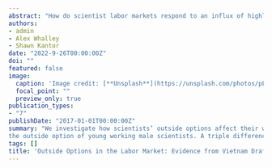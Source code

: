 ```yaml
---
abstract: "How do scientist labor markets respond to an influx of highly skilled workers? Newly trained scientists may compete with incumbent scientists in the labor market driving down their wages. At the same time incumbent scientists may receive knowledge spillovers from new scientists, making them more productive and increasing their earnings. In this paper we measure how the arrival of new scientists affected the earnings of incumbent scientists in the same local labor market. We utilize highly detailed panel data on thousands of scientists collected during the 1960s to quantify these effects. We propose a shift-share identification strategy that utilizes established university specific locational networks coupled with university level shocks in degree production over time. Our analysis reveals three findings. First, using within scientist variation in the number of new graduates in their labor market, we find positive effects from the number of recent doctoral graduates in a labor market. Second, the positive spillover effects of local doctoral graduates are much stronger for lower skilled scientists than higher skilled. Third, the positive spillover effects are much stronger for low income and less experienced scientists who may have the most to learn from highly skilled arrivals. Thus, the production of doctoral degrees led scientists' earnings to converge during the Space Race era."
authors:
- admin
- Alex Whalley
- Shawn Kantor
date: "2022-9-26T00:00:00Z"
doi: ""
featured: false
image:
  caption: 'Image credit: [**Unsplash**](https://unsplash.com/photos/pLCdAaMFLTE)'
  focal_point: ""
  preview_only: true
publication_types:
- "7"
publishDate: "2017-01-01T00:00:00Z"
summary: "We investigate how scientists’ outside options affect their wages and knowledge production. Our results shows that the abrupt end of draft deferrals for American graduate students in 1967 sharply changed
the outside option of young working male scientists. A triple difference analysis reveals scientist wages are sensitive to outside option changes, but their knowledge production is not."
tags: []
title: 'Outside Options in the Labor Market: Evidence from Vietnam Draft Avoidance'
---
```



